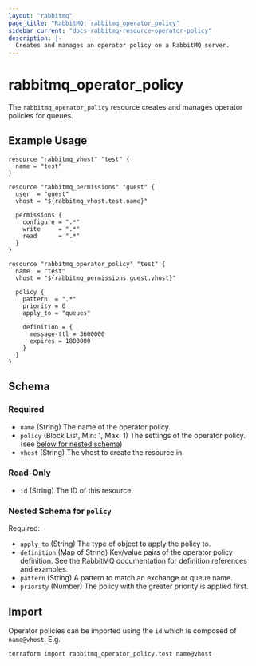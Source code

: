 ```yaml
---
layout: "rabbitmq"
page_title: "RabbitMQ: rabbitmq_operator_policy"
sidebar_current: "docs-rabbitmq-resource-operator-policy"
description: |-
  Creates and manages an operator policy on a RabbitMQ server.
---
```


# rabbitmq\_operator_policy

The ``rabbitmq_operator_policy`` resource creates and manages operator policies for queues.

## Example Usage

```hcl
resource "rabbitmq_vhost" "test" {
  name = "test"
}

resource "rabbitmq_permissions" "guest" {
  user  = "guest"
  vhost = "${rabbitmq_vhost.test.name}"

  permissions {
    configure = ".*"
    write     = ".*"
    read      = ".*"
  }
}

resource "rabbitmq_operator_policy" "test" {
  name  = "test"
  vhost = "${rabbitmq_permissions.guest.vhost}"

  policy {
    pattern  = ".*"
    priority = 0
    apply_to = "queues"

    definition = {
      message-ttl = 3600000
      expires = 1800000
    }
  }
}
```

<!-- schema generated by tfplugindocs -->
## Schema

### Required

- `name` (String) The name of the operator policy.
- `policy` (Block List, Min: 1, Max: 1) The settings of the operator policy. (see [below for nested schema](#nestedblock--policy))
- `vhost` (String) The vhost to create the resource in.

### Read-Only

- `id` (String) The ID of this resource.

<a id="nestedblock--policy"></a>
### Nested Schema for `policy`

Required:

- `apply_to` (String) The type of object to apply the policy to.
- `definition` (Map of String) Key/value pairs of the operator policy definition. See the RabbitMQ documentation for definition references and examples.
- `pattern` (String) A pattern to match an exchange or queue name.
- `priority` (Number) The policy with the greater priority is applied first.

## Import

Operator policies can be imported using the `id` which is composed of `name@vhost`.
E.g.

```
terraform import rabbitmq_operator_policy.test name@vhost
```
